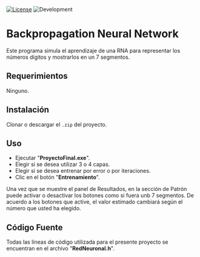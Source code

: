 [![License](https://img.shields.io/apm/l/vim-mode.svg)](https://opensource.org/licenses/MIT) ![Development](https://img.shields.io/badge/development-done-green.svg)
# Backpropagation Neural Network
Este programa simula el aprendizaje de una RNA para representar los números dígitos y mostrarlos en un 7 segmentos.

## Requerimientos
Ninguno.

## Instalación
Clonar o descargar el `.zip` del proyecto.

## Uso
- Ejecutar "**ProyectoFinal.exe**".
- Elegir si se desea utilizar 3 o 4 capas.
- Elegir si se desea entrenar por error o por iteraciones.
- Clic en el botón "**Entrenamiento**".

Una vez que se muestre el panel de Resultados, en la sección de Patrón puede activar o desactivar los botones como si fuera unb 7 segmentos. De acuerdo a los botones que active, el valor estimado cambiará según el número que usted ha elegido.

## Código Fuente
Todas las líneas de código utilizada para el presente proyecto se encuentran en el archivo "**RedNeuronal.h**".
